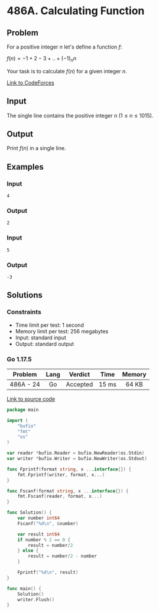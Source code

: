 # 486A. Calculating Function

## Problem

For a positive integer $n$ let's define a function $f$:

$f(n) =  - 1 + 2 - 3 + .. + (-1)_{n}n$

Your task is to calculate $f(n)$ for a given integer $n$.

[Link to CodeForces](https://codeforces.com/problemset/problem/486/A)

## Input

The single line contains the positive integer $n$ ($1 \leq n \leq 1015$).

## Output

Print $f(n)$ in a single line.

## Examples

### Input

```
4
```

### Output

```
2
```

### Input

```
5
```

### Output

```
-3
```

## Solutions

### Constraints

  - Time limit per test: 1 second
  - Memory limit per test: 256 megabytes
  - Input: standard input
  - Output: standard output

### Go 1.17.5

|  Problem  |    Lang   |  Verdict | Time  | Memory |
|:---------:|:---------:|:--------:|:-----:|:------:|
| 486A - 24 |    Go     | Accepted | 15 ms | 64 KB  |

[Link to source code](solution.go)

```go
package main

import (
	"bufio"
	"fmt"
	"os"
)

var reader *bufio.Reader = bufio.NewReader(os.Stdin)
var writer *bufio.Writer = bufio.NewWriter(os.Stdout)

func Fprintf(format string, x ...interface{}) {
	fmt.Fprintf(writer, format, x...)
}

func Fscanf(format string, x ...interface{}) {
	fmt.Fscanf(reader, format, x...)
}

func Solution() {
	var number int64
	Fscanf("%d\n", &number)

	var result int64
	if number % 2 == 0 {
		result = number/2
	} else {
		result = number/2 - number
	}

	Fprintf("%d\n", result)
}

func main() {
	Solution()
	writer.Flush()
}
```

